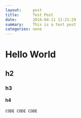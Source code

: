 ```yaml
---
layout:     post
title:      Test Post
date:       2016-04-11 11:21:29
summary:    This is a test post
categories: none
---
```


# Hello World

## h2

### h3

#### h4

`CODE CODE CODE`
